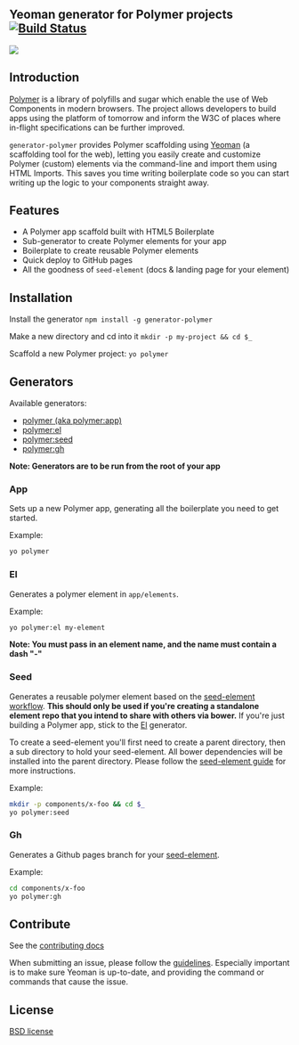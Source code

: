 ## Yeoman generator for Polymer projects [![Build Status](https://secure.travis-ci.org/yeoman/generator-polymer.svg?branch=master)](https://travis-ci.org/yeoman/generator-polymer)

<img src="http://i.imgur.com/9PDzAid.png"/>

## Introduction

[Polymer](http://www.polymer-project.org/) is a library of polyfills and sugar which enable the use of Web Components in modern browsers. The project allows developers to build apps using the platform of tomorrow and inform the W3C of places where in-flight specifications can be further improved.

`generator-polymer` provides Polymer scaffolding using [Yeoman](http://yeoman.io) (a scaffolding tool for the web), letting you easily create and customize Polymer (custom) elements via the command-line and import them using HTML Imports. This saves you time writing boilerplate code so you can start writing up the logic to your components straight away.

## Features

* A Polymer app scaffold built with HTML5 Boilerplate
* Sub-generator to create Polymer elements for your app
* Boilerplate to create reusable Polymer elements
* Quick deploy to GitHub pages
* All the goodness of `seed-element` (docs & landing page for your element)

## Installation

Install the generator
`npm install -g generator-polymer`

Make a new directory and cd into it
`mkdir -p my-project && cd $_`

Scaffold a new Polymer project:
`yo polymer`

## Generators

Available generators:

- [polymer (aka polymer:app)](#app)
- [polymer:el](#el)
- [polymer:seed](#seed)
- [polymer:gh](#gh)

**Note: Generators are to be run from the root of your app**

### App
Sets up a new Polymer app, generating all the boilerplate you need to get started.

Example:
```bash
yo polymer
```

### El
Generates a polymer element in `app/elements`.

Example:
```bash
yo polymer:el my-element
```

**Note: You must pass in an element name, and the name must contain a dash "-"**

### Seed
Generates a reusable polymer element based on the [seed-element workflow](http://www.polymer-project.org/docs/start/reusableelements.html). **This should only be used if you're creating a standalone element repo that you intend to share with others via bower.** If you're just building a Polymer app, stick to the [El](#el) generator.

To create a seed-element you'll first need to create a parent directory, then a sub directory to hold your seed-element. All bower dependencies will be installed into the parent directory. Please follow the [seed-element guide](http://www.polymer-project.org/docs/start/reusableelements.html) for more instructions.

Example:
```bash
mkdir -p components/x-foo && cd $_
yo polymer:seed
```

### Gh
Generates a Github pages branch for your [seed-element](#seed).

Example:
```bash
cd components/x-foo
yo polymer:gh
```

## Contribute

See the [contributing docs](https://github.com/yeoman/yeoman/blob/master/contributing.md)

When submitting an issue, please follow the [guidelines](https://github.com/yeoman/yeoman/blob/master/contributing.md#issue-submission). Especially important is to make sure Yeoman is up-to-date, and providing the command or commands that cause the issue.

## License

[BSD license](http://opensource.org/licenses/bsd-license.php)
